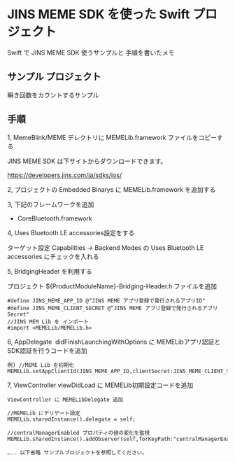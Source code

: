 # JINS MEME SDK を使った Swift プロジェクト

Swift で JINS MEME SDK 使うサンプルと 手順を書いたメモ

## サンプル プロジェクト

 瞬き回数をカウントするサンプル

## 手順

1, MemeBlink/MEME デレクトリに MEMELib.framework ファイルをコピーする

JINS MEME SDK は下サイトからダウンロードできます。

https://developers.jins.com/ja/sdks/ios/

2, プロジェクトの Embedded Binarys に MEMELib.framework を追加する

3, 下記のフレームワークを追加

* CoreBluetooth.framework 

4, Uses Bluetooth LE accessories設定をする

ターゲット設定 Capabilities -> Backend Modes の Uses Bluetooth LE accessories にチェックを入れる

5, BridgingHeader を利用する

プロジェクト ${ProductModuleName}-Bridging-Header.h ファイルを追加
```
#define JINS_MEME_APP_ID @“JINS MEME アプリ登録で発行されるアプリID"
#define JINS_MEME_CLIENT_SECRET @“JINS MEME アプリ登録で発行されるアプリSecret"
//JINS MEM Lib を インポート
#import <MEMELib/MEMELib.h>
```
6, AppDelegate  didFinishLaunchingWithOptions に MEMELibアプリ認証とSDK認証を行うコードを追加

```
例) //MEME Lib を初期化
MEMELib.setAppClientId(JINS_MEME_APP_ID,clientSecret:JINS_MEME_CLIENT_SECRET);
```

7, ViewController viewDidLoad に MEMELib初期設定コードを追加
```
ViewController に MEMELibDelegate 追加

//MEMELib にデリゲート設定
MEMELib.sharedInstance().delegate = self;
 
//centralManagerEnabled プロパティの値の変化を監視
MEMELib.sharedInstance().addObserver(self,forKeyPath:"centralManagerEnabled",options:.New,context:nil);

….. 以下省略 サンプルプロジェクトを参照してください。
```
